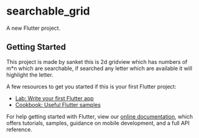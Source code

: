 # searchable_grid

A new Flutter project.

## Getting Started

This project is made by sanket this is 2d gridview which has numbers of m*n which are searchable,
 if searched any letter which are available it will highlight the letter.

A few resources to get you started if this is your first Flutter project:

- [Lab: Write your first Flutter app](https://flutter.dev/docs/get-started/codelab)
- [Cookbook: Useful Flutter samples](https://flutter.dev/docs/cookbook)

For help getting started with Flutter, view our
[online documentation](https://flutter.dev/docs), which offers tutorials,
samples, guidance on mobile development, and a full API reference.
